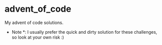 # advent_of_code

My advent of code solutions.
* Note *: I usually prefer the quick and dirty solution for these challenges, so look at your own risk :)
